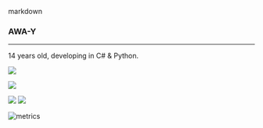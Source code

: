 
markdown
### AWA-Y
------

14 years old, developing in C# & Python.



![](https://img.shields.io/badge/IDE-Visual%20Studio-lightgray?logo=visual-studio-code&style=for-the-badge)

![](https://shields.io/badge/System-Windows_10-lightgray?logo=Windows&logoColor=white&style=for-the-badge)

![](https://shields.io/badge/C_Sharp-lightgray?logo=c&logoColor=black&style=for-the-badge) ![](https://shields.io/badge/Python-F7DF1E?logo=python&logoColor=black&style=for-the-badge)

![metrics](https://metrics.lecoq.io/AWA-Y?template=classic&config.timezone=Europe%2FKiev)
